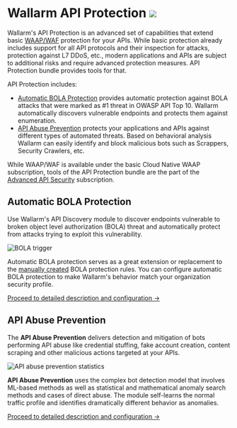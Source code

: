 # Wallarm API Protection <a href="../subscription-plans/#subscription-plans"><img src="../../images/api-security-tag.svg" style="border: none;"></a>

Wallarm's API Protection is an advanced set of capabilities that extend basic [WAAP/WAF](../about-wallarm/waap-overview.md) protection for your APIs. While basic protection already includes support for all API protocols and their inspection for attacks, protection against L7 DDoS, etc., modern applications and APIs are subject to additional risks and require advanced protection measures. API Protection bundle provides tools for that.

API Protection includes:

* [Automatic BOLA Protection](#automatic-bola-protection) provides automatic protection against BOLA attacks that were marked as #1 threat in OWASP API Top 10. Wallarm automatically discovers vulnerable endpoints and protects them against enumeration.
* [API Abuse Prevention](#api-abuse-prevention) protects your applications and APIs against different types of automated threats. Based on behavioral analysis Wallarm can easily identify and block malicious bots such as  Scrappers, Security Crawlers, etc.  

<!--Diagram for API Protection bundle of Wallarm products, being prepared by Iskandar-->

While WAAP/WAF is available under the basic Cloud Native WAAP subscription, tools of the API Protection bundle are the part of the [Advanced API Security](../about-wallarm/subscription-plans.md#subscription-plans) subscription.

## Automatic BOLA Protection

Use Wallarm's API Discovery module to discover endpoints vulnerable to broken object level authorization (BOLA) threat and automatically protect from attacks trying to exploit this vulnerability.

![BOLA trigger](../images/user-guides/bola-protection/trigger-enabled-state.png)

Automatic BOLA protection serves as a great extension or replacement to the [manually created](../admin-en/configuration-guides/protecting-against-bola-trigger.md) BOLA protection rules. You can configure automatic BOLA protection to make Wallarm's behavior match your organization security profile.

[Proceed to detailed description and configuration →](../admin-en/configuration-guides/protecting-against-bola.md)

## API Abuse Prevention

The **API Abuse Prevention** delivers detection and mitigation of bots performing API abuse like credential stuffing, fake account creation, content scraping and other malicious actions targeted at your APIs.

![API abuse prevention statistics](../images/about-wallarm-waf/abi-abuse-prevention/api-abuse-prevention-statistics.png)

**API Abuse Prevention** uses the complex bot detection model that involves ML-based methods as well as statistical and mathematical anomaly search methods and cases of direct abuse. The module self-learns the normal traffic profile and identifies dramatically different behavior as anomalies.

[Proceed to detailed description and configuration →](api-abuse-prevention.md)
